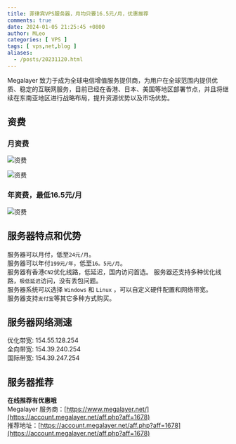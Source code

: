 ```yaml
---
title: 菲律宾VPS服务器，月均只要16.5元/月，优惠推荐
comments: true
date: 2024-01-05 21:25:45 +0800
author: MLeo
categories: [ VPS ]
tags: [ vps,net,blog ]
aliases:
  - /posts/20231120.html
---
```


Megalayer 致力于成为全球电信增值服务提供商，为用户在全球范围内提供优质、稳定的互联网服务，目前已经在香港、日本、美国等地区部署节点，并且将继续在东南亚地区进行战略布局，提升资源优势以及市场优势。

## 资费  

### 月资费  
![资费](https://images.ichochy.com/202312422126.png)  

![资费](https://images.ichochy.com/202301210220.png)    

### 年资费，最低16.5元/月  
![资费](https://images.ichochy.com/202311229556.png)  


## 服务器特点和优势
服务器可以月付，低至`24元/月`。  
服务器可以年付`199元/年`，低至`16。5元/月`。   
服务器有香港`CN2`优化线路，低延迟，国内访问首选。 
服务器还支持多种优化线路，`极低延迟`访问，没有丢包问题。  
服务器系统可以选择 `Windows` 和 `Linux` ，可以自定义硬件配置和网络带宽。  
服务器支持`支付宝`等其它多种方式购买。  

## 服务器网络测速
优化带宽: 154.55.128.254  
全向带宽: 154.39.240.254  
国际带宽: 154.39.247.254 

## 服务器推荐
**在线推荐有优惠哦**  
Megalayer 服务商：[https://www.megalayer.net/](https://account.megalayer.net/aff.php?aff=1678)  
推荐地址：[https://account.megalayer.net/aff.php?aff=1678](https://account.megalayer.net/aff.php?aff=1678) 
 